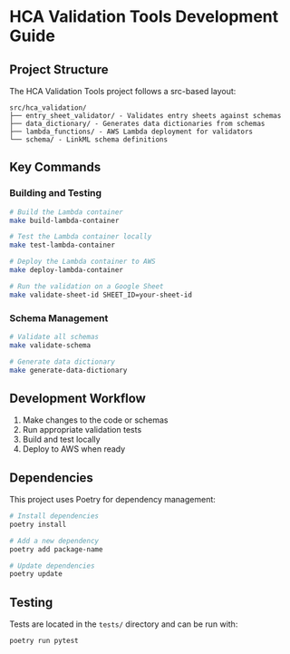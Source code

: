 # HCA Validation Tools Development Guide

## Project Structure

The HCA Validation Tools project follows a src-based layout:

```
src/hca_validation/
├── entry_sheet_validator/ - Validates entry sheets against schemas
├── data_dictionary/ - Generates data dictionaries from schemas
├── lambda_functions/ - AWS Lambda deployment for validators
└── schema/ - LinkML schema definitions
```

## Key Commands

### Building and Testing

```bash
# Build the Lambda container
make build-lambda-container

# Test the Lambda container locally
make test-lambda-container

# Deploy the Lambda container to AWS
make deploy-lambda-container

# Run the validation on a Google Sheet
make validate-sheet-id SHEET_ID=your-sheet-id
```

### Schema Management

```bash
# Validate all schemas
make validate-schema

# Generate data dictionary
make generate-data-dictionary
```

## Development Workflow

1. Make changes to the code or schemas
2. Run appropriate validation tests
3. Build and test locally
4. Deploy to AWS when ready

## Dependencies

This project uses Poetry for dependency management:

```bash
# Install dependencies
poetry install

# Add a new dependency
poetry add package-name

# Update dependencies
poetry update
```

## Testing

Tests are located in the `tests/` directory and can be run with:

```bash
poetry run pytest
```
